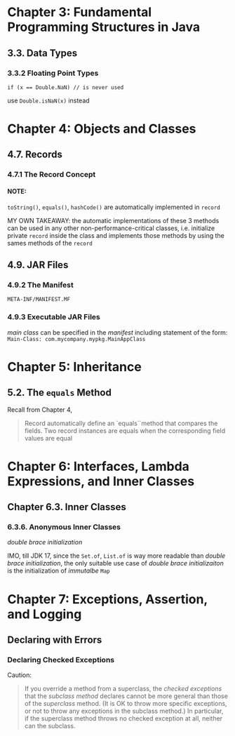# Chapter 3: Fundamental Programming Structures in Java
## 3.3. Data Types
### 3.3.2 Floating Point Types
`if (x == Double.NaN) // is never used`

use `Double.isNaN(x)` instead
 
# Chapter 4: Objects and Classes
## 4.7. Records
### 4.7.1 The Record Concept
#### NOTE:
`toString()`, `equals()`, `hashCode()` are automatically implemented in `record`

MY OWN TAKEAWAY: the automatic implementations of these 3 methods can be used in any other non-performance-critical classes, i.e. initialize private `record` inside the class and implements those methods by using the sames methods of the `record`
## 4.9. JAR Files
### 4.9.2 The Manifest
`META-INF/MANIFEST.MF`

### 4.9.3 Executable JAR Files
*main class* can be specified in the *manifest* including statement of the form: `Main-Class: com.mycompany.mypkg.MainAppClass`

# Chapter 5: Inheritance
## 5.2. The `equals` Method
Recall from Chapter 4, 

> Record automatically define an `equals``method that compares the fields. Two record instances are equals when the corresponding field values are equal

# Chapter 6: Interfaces, Lambda Expressions, and Inner Classes
## Chapter 6.3. Inner Classes
### 6.3.6. Anonymous Inner Classes
*double brace initialization*

IMO, till JDK 17, since the `Set.of`, `List.of` is way more readable than *double brace initialization*, the only suitable use case of *double brace initializaiton* is the initialization of *immutalbe* `Map`

# Chapter 7: Exceptions, Assertion, and Logging
## Declaring with Errors
### Declaring Checked Exceptions

Caution:

> If you override a method from a superclass, the *checked exceptions* that the *subclass method* declares cannot be more general than those of the *superclass* method. (It is OK to throw more specific exceptions, or not to throw any exceptions in the subclass method.) In particular, if the superclass method throws no checked exception at all, neither can the subclass. 

